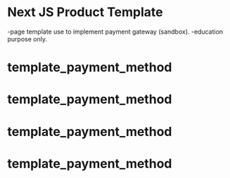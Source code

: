 # Next JS Product Template

-page template use to implement payment gateway (sandbox).
-education purpose only.
# template_payment_method
# template_payment_method
# template_payment_method
# template_payment_method
